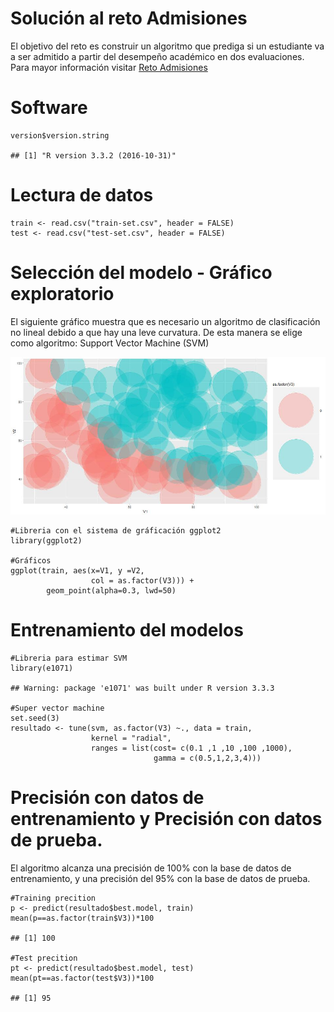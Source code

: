 Solución al reto Admisiones
===========================

El objetivo del reto es construir un algoritmo que prediga si un
estudiante va a ser admitido a partir del desempeño académico en dos
evaluaciones. Para mayor información visitar [Reto
Admisiones](https://github.com/charlielito/supervised-basico-admission-exams)

Software
========

    version$version.string

    ## [1] "R version 3.3.2 (2016-10-31)"

Lectura de datos
================

    train <- read.csv("train-set.csv", header = FALSE)
    test <- read.csv("test-set.csv", header = FALSE)

Selección del modelo - Gráfico exploratorio
===========================================

El siguiente gráfico muestra que es necesario un algoritmo de
clasificación no lineal debido a que hay una leve curvatura. De esta
manera se elige como algoritmo: Support Vector Machine (SVM)

![Grafico 1](Graficas/plot1.jpg)

    #Libreria con el sistema de gráficación ggplot2
    library(ggplot2)

    #Gráficos
    ggplot(train, aes(x=V1, y =V2, 
                      col = as.factor(V3))) +
            geom_point(alpha=0.3, lwd=50)

Entrenamiento del modelos
=========================

    #Libreria para estimar SVM
    library(e1071)

    ## Warning: package 'e1071' was built under R version 3.3.3

    #Super vector machine
    set.seed(3)
    resultado <- tune(svm, as.factor(V3) ~., data = train,
                      kernel = "radial",
                      ranges = list(cost= c(0.1 ,1 ,10 ,100 ,1000),
                                    gamma = c(0.5,1,2,3,4)))

Precisión con datos de entrenamiento y Precisión con datos de prueba.
=====================================================================

El algoritmo alcanza una precisión de 100% con la base de datos de
entrenamiento, y una precisión del 95% con la base de datos de prueba.

    #Training precition
    p <- predict(resultado$best.model, train)
    mean(p==as.factor(train$V3))*100

    ## [1] 100

    #Test precition
    pt <- predict(resultado$best.model, test)
    mean(pt==as.factor(test$V3))*100

    ## [1] 95
